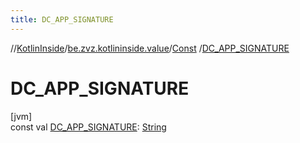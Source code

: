 ```yaml
---
title: DC_APP_SIGNATURE
---
```

//[KotlinInside](../../../index.html)/[be.zvz.kotlininside.value](../index.html)/[Const](index.html)
/[DC_APP_SIGNATURE](-d-c_-a-p-p_-s-i-g-n-a-t-u-r-e.html)

# DC_APP_SIGNATURE

[jvm]\
const
val [DC_APP_SIGNATURE](-d-c_-a-p-p_-s-i-g-n-a-t-u-r-e.html): [String](https://kotlinlang.org/api/latest/jvm/stdlib/kotlin/-string/index.html)




